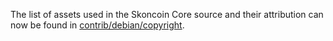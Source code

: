 The list of assets used in the Skoncoin Core source and their attribution can now be found in [contrib/debian/copyright](../contrib/debian/copyright).
